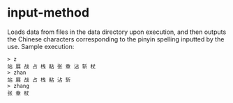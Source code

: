 # input-method
Loads data from files in the data directory upon execution, and then outputs the Chinese characters corresponding to the pinyin spelling inputted by the use. 
Sample execution:
```
> z
站 展 战 占 栈 粘 张 章 沾 斩 杖
> zhan
站 展 战 占 栈 粘 沾 斩 
> zhang
张 章 杖 
```
